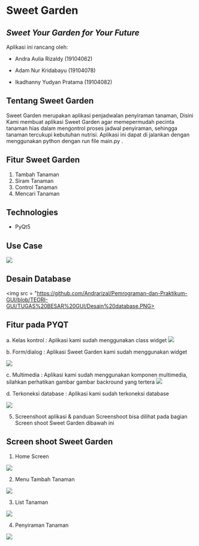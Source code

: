 # Sweet Garden
## _Sweet Your Garden for Your Future_

Aplikasi ini rancang oleh:

- Andra Aulia Rizaldy (19104062)

- Adam Nur Kridabayu (19104078)

- Ikadhanny Yudyan Pratama (19104082)

## Tentang Sweet Garden
  Sweet Garden merupakan aplikasi penjadwalan penyiraman tanaman, Disini Kami membuat aplikasi Sweet Garden agar memepermudah pecinta tanaman hias dalam mengontrol proses jadwal penyiraman, sehingga tanaman tercukupi kebutuhan nutrisi. Aplikasi ini dapat di jalankan dengan menggunakan python dengan run file main.py .
    
## Fitur Sweet Garden
   1. Tambah Tanaman 
   2. Siram Tanaman
   3. Control Tanaman
   4. Mencari Tanaman 

## Technologies
* PyQt5

## Use Case
<img src = "https://github.com/Andrarizal/Pemrograman-dan-Praktikum-GUI/blob/TEORI-GUI/TUGAS%20BESAR%20GUI/USE%20CASE%20TUBES%20GUI.png">

## Desain Database
<img src = "https://github.com/Andrarizal/Pemrograman-dan-Praktikum-GUI/blob/TEORI-GUI/TUGAS%20BESAR%20GUI/Desain%20database.PNG>

## Fitur pada PYQT

a. Kelas kontrol : Aplikasi kami sudah menggunakan class widget
  <img src = "https://github.com/Andrarizal/Pemrograman-dan-Praktikum-GUI/blob/TEORI-GUI/TUGAS%20BESAR%20GUI/class%20widget%20coding.PNG">

b. Form/dialog : Aplikasi Sweet Garden kami sudah menggunakan widget

<img src = "https://github.com/Andrarizal/Pemrograman-dan-Praktikum-GUI/blob/TEORI-GUI/TUGAS%20BESAR%20GUI/Form.jpeg">

c. Multimedia : Aplikasi kami sudah menggunakan komponen multimedia, silahkan perhatikan gambar gambar backround yang tertera
<img src = "https://github.com/Andrarizal/Pemrograman-dan-Praktikum-GUI/blob/TEORI-GUI/TUGAS%20BESAR%20GUI/Sweetgarden/imgs_github/3.jpeg">

d. Terkoneksi database : Aplikasi kami sudah terkoneksi database

<img src = "https://github.com/Andrarizal/Pemrograman-dan-Praktikum-GUI/blob/TEORI-GUI/TUGAS%20BESAR%20GUI/Database%20koneksi.PNG">

5. Screenshoot aplikasi & panduan Screenshoot bisa dilihat pada bagian Screen shoot Sweet Garden dibawah ini

## Screen shoot Sweet Garden
1. Home Screen
<img src = "https://github.com/Andrarizal/Pemrograman-dan-Praktikum-GUI/blob/TEORI-GUI/TUGAS%20BESAR%20GUI/Sweetgarden/imgs_github/1.png">
                                                                                                                                    
2. Menu Tambah Tanaman
<img src = "https://github.com/Andrarizal/Pemrograman-dan-Praktikum-GUI/blob/TEORI-GUI/TUGAS%20BESAR%20GUI/Sweetgarden/imgs_github/2.jpeg"> 

3. List Tanaman
<img src = "https://github.com/Andrarizal/Pemrograman-dan-Praktikum-GUI/blob/TEORI-GUI/TUGAS%20BESAR%20GUI/Sweetgarden/imgs_github/4.jpeg"> 

4. Penyiraman Tanaman                                                                                                                                          
<img src = "https://github.com/Andrarizal/Pemrograman-dan-Praktikum-GUI/blob/TEORI-GUI/TUGAS%20BESAR%20GUI/Sweetgarden/imgs_github/5.jpeg">
                                                                                                                                         
                                                                                                                                          
                                                                                                                                          
                                                                                                                                           
                                                                                                                                          
                                                                                                                                          
                                                                                                             






